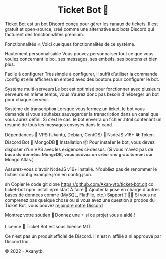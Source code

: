 <h1 align="center">Ticket Bot 🎫</h1>

Ticket Bot est un bot Discord conçu pour gérer les canaux de tickets. Il est gratuit et open-source, créé comme une alternative aux bots Discord qui facturent des fonctionnalités premium.

Fonctionnalités 🔥
Voici quelques fonctionnalités de ce système.

Hautement personnalisable
Vous pouvez personnaliser tout ce que vous voulez concernant le bot, ses messages, ses embeds, ses boutons et bien plus.

Facile à configurer
Très simple à configurer, il suffit d’utiliser la commande /config et elle affichera un embed avec des boutons pour configurer le bot.

Système multi-serveurs
Le bot est optimisé pour fonctionner avec plusieurs serveurs en même temps, vous n’aurez donc pas besoin d'héberger un bot pour chaque serveur.

Système de transcription
Lorsque vous fermez un ticket, le bot vous demande si vous souhaitez sauvegarder la transcription dans un canal que vous aurez défini. Si c’est le cas, le bot enverra un fichier .html contenant un résumé de tous les messages envoyés dans le canal.

Dépendances 🔗
VPS (Ubuntu, Debian, CentOS) 🐧
NodeJS v16+ 🛠
Token Discord Bot 🤖
MongoDB 🥭
Installation 📦
Pour installer le bot, vous devez disposer d'un VPS avec les exigences ci-dessus. (Si vous n'avez pas de base de données MongoDB, vous pouvez en créer une gratuitement sur Mongo Atlas.)

Assurez-vous d'avoir NodeJS v16+ installé. N'oubliez pas de renommer le fichier config.example.json en config.json.

sh
Copier le code
git clone https://github.com/Akan-ytb/ticket-bot.git
cd ticket-bot
npm install
npm start
À faire 🚧
 Ajouter la prise en charge d'autres bases de données comme (MySQL, FlatFile, etc.)
Support ? 💁🏻
Si vous ne comprenez pas quelque chose ou si vous avez une question à propos du Ticket Bot, vous pouvez [rejoindre notre Discord](https://discord.gg/xenosclxn)

Montrez votre soutien 💙
Donnez une ⭐️ si ce projet vous a aidé !

Licence 📄
Ticket Bot est sous licence MIT.

Ce n’est pas un produit officiel de Discord. Il n'est ni affilié à ni approuvé par Discord Inc.

© 2022 - Akanytb.

